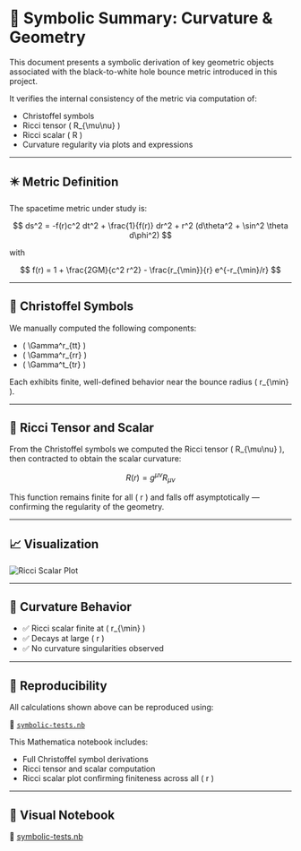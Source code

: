 # 🧮 Symbolic Summary: Curvature & Geometry

This document presents a symbolic derivation of key geometric objects associated with the black-to-white hole bounce metric introduced in this project.

It verifies the internal consistency of the metric via computation of:

- Christoffel symbols
- Ricci tensor \( R_{\mu\nu} \)
- Ricci scalar \( R \)
- Curvature regularity via plots and expressions

---

## ✴️ Metric Definition

The spacetime metric under study is:

$$
ds^2 = -f(r)c^2 dt^2 + \frac{1}{f(r)} dr^2 + r^2 (d\theta^2 + \sin^2 \theta d\phi^2)
$$

with

$$
f(r) = 1 + \frac{2GM}{c^2 r^2} - \frac{r_{\min}}{r} e^{-r_{\min}/r}
$$

---

## 🔧 Christoffel Symbols

We manually computed the following components:

- \( \Gamma^r_{tt} \)
- \( \Gamma^r_{rr} \)
- \( \Gamma^t_{tr} \)

Each exhibits finite, well-defined behavior near the bounce radius \( r_{\min} \).

---

## 🧠 Ricci Tensor and Scalar

From the Christoffel symbols we computed the Ricci tensor \( R_{\mu\nu} \), then contracted to obtain the scalar curvature:

$$
R(r) = g^{\mu\nu} R_{\mu\nu}
$$

This function remains finite for all \( r \) and falls off asymptotically — confirming the regularity of the geometry.

---

## 📈 Visualization

![Ricci Scalar Plot](https://i.postimg.cc/J7SzghBL/Screenshot-2025-05-29-155723.png)

---

## 🧪 Curvature Behavior

- ✅ Ricci scalar finite at \( r_{\min} \)
- ✅ Decays at large \( r \)
- ✅ No curvature singularities observed

---

## 🔬 Reproducibility

All calculations shown above can be reproduced using:

📄 [`symbolic-tests.nb`](../symbolic-tests.nb)

This Mathematica notebook includes:

- Full Christoffel symbol derivations
- Ricci tensor and scalar computation
- Ricci scalar plot confirming finiteness across all \( r \)

---

## 📂 Visual Notebook

📄 [symbolic-tests.nb](../symbolic-tests.nb)
